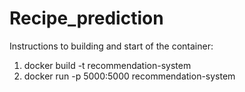 # Recipe_prediction


Instructions to building and start of the container:
  1. docker build -t recommendation-system
  2. docker run -p 5000:5000 recommendation-system
